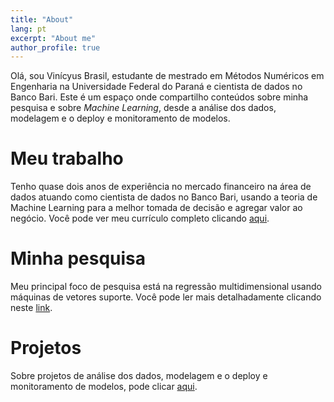 ```yaml
---
title: "About"
lang: pt
excerpt: "About me"
author_profile: true
---
```


Olá, sou Vinícyus Brasil, estudante de mestrado em Métodos Numéricos em Engenharia na Universidade Federal do Paraná e cientista de dados no Banco Bari. Este é um espaço onde compartilho conteúdos sobre minha pesquisa e sobre <em>Machine Learning</em>, desde a análise dos dados, modelagem e o deploy e monitoramento de modelos. 

Meu trabalho
======
Tenho quase dois anos de experiência no mercado financeiro na área de dados atuando como cientista de dados no Banco Bari, usando a teoria de Machine Learning para a melhor tomada de decisão e agregar valor ao negócio. Você pode ver meu currículo completo clicando [aqui](/cv/).


Minha pesquisa
======
Meu principal foco de pesquisa está na regressão multidimensional usando máquinas de vetores suporte. Você pode ler mais detalhadamente clicando neste [link](/research/).


Projetos
======
Sobre projetos de análise dos dados, modelagem e o deploy e monitoramento de modelos, pode clicar [aqui](/projects/).
